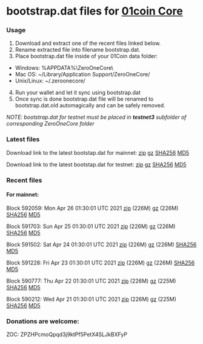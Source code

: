 # bootstrap.dat files for [01coin Core](https://01coin.io)

### Usage

1. Download and extract one of the recent files linked below.
2. Rename extracted file into filename bootstrap.dat.
3. Place bootstrap.dat file inside of your 01Coin data folder:
 - Windows: %APPDATA%\ZeroOneCore\
 - Mac OS: ~/Library/Application Support/ZeroOneCore/
 - Unix/Linux: ~/.zeroonecore/
4. Run your wallet and let it sync using bootstrap.dat
5. Once sync is done bootstrap.dat file will be renamed to bootstrap.dat.old automagically and can be safely removed.

_NOTE: bootstrap.dat for testnet must be placed in **testnet3** subfolder of corresponding ZeroOneCore folder_

### Latest files
Download link to the latest bootstap.dat for mainnet: [zip](https://files.01coin.io/mainnet/bootstrap.dat.zip) [gz](https://files.01coin.io/mainnet/bootstrap.dat.tar.gz) [SHA256](https://files.01coin.io/mainnet/sha256.txt) [MD5](https://files.01coin.io/mainnet/md5.txt)

Download link to the latest bootstap.dat for testnet: [zip](https://files.01coin.io/testnet/bootstrap.dat.zip) [gz](https://files.01coin.io/testnet/bootstrap.dat.tar.gz) [SHA256](https://files.01coin.io/testnet/sha256.txt) [MD5](https://files.01coin.io/testnet/md5.txt)

### Recent files

#### For mainnet:

Block 592059: Mon Apr 26 01:30:01 UTC 2021 [zip](https://files.01coin.io/mainnet/2021-04-26/bootstrap.dat.zip) (226M) [gz](https://files.01coin.io/mainnet/2021-04-26/bootstrap.dat.tar.gz) (226M) [SHA256](https://files.01coin.io/mainnet/2021-04-26/sha256.txt) [MD5](https://files.01coin.io/mainnet/2021-04-26/md5.txt)

Block 591703: Sun Apr 25 01:30:01 UTC 2021 [zip](https://files.01coin.io/mainnet/2021-04-25/bootstrap.dat.zip) (226M) [gz](https://files.01coin.io/mainnet/2021-04-25/bootstrap.dat.tar.gz) (226M) [SHA256](https://files.01coin.io/mainnet/2021-04-25/sha256.txt) [MD5](https://files.01coin.io/mainnet/2021-04-25/md5.txt)

Block 591502: Sat Apr 24 01:30:01 UTC 2021 [zip](https://files.01coin.io/mainnet/2021-04-24/bootstrap.dat.zip) (226M) [gz](https://files.01coin.io/mainnet/2021-04-24/bootstrap.dat.tar.gz) (226M) [SHA256](https://files.01coin.io/mainnet/2021-04-24/sha256.txt) [MD5](https://files.01coin.io/mainnet/2021-04-24/md5.txt)

Block 591228: Fri Apr 23 01:30:01 UTC 2021 [zip](https://files.01coin.io/mainnet/2021-04-23/bootstrap.dat.zip) (226M) [gz](https://files.01coin.io/mainnet/2021-04-23/bootstrap.dat.tar.gz) (226M) [SHA256](https://files.01coin.io/mainnet/2021-04-23/sha256.txt) [MD5](https://files.01coin.io/mainnet/2021-04-23/md5.txt)

Block 590777: Thu Apr 22 01:30:01 UTC 2021 [zip](https://files.01coin.io/mainnet/2021-04-22/bootstrap.dat.zip) (226M) [gz](https://files.01coin.io/mainnet/2021-04-22/bootstrap.dat.tar.gz) (225M) [SHA256](https://files.01coin.io/mainnet/2021-04-22/sha256.txt) [MD5](https://files.01coin.io/mainnet/2021-04-22/md5.txt)

Block 590212: Wed Apr 21 01:30:01 UTC 2021 [zip](https://files.01coin.io/mainnet/2021-04-21/bootstrap.dat.zip) (226M) [gz](https://files.01coin.io/mainnet/2021-04-21/bootstrap.dat.tar.gz) (225M) [SHA256](https://files.01coin.io/mainnet/2021-04-21/sha256.txt) [MD5](https://files.01coin.io/mainnet/2021-04-21/md5.txt)


### Donations are welcome:

ZOC: ZPZHPcmoQpqd3j9ktPf5PetX4SLJkBXFyP
